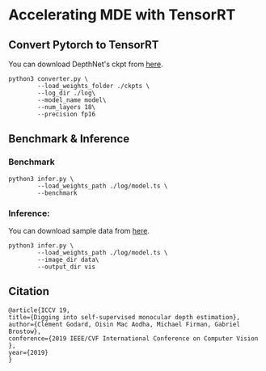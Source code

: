 # Accelerating MDE with TensorRT

## Convert Pytorch to TensorRT

You can download DepthNet's ckpt from [here](https://drive.google.com/file/d/1R1tzpvCdZ1c_3kyIWLPR0YZdpl__yIlY/view?usp=sharing).

```
python3 converter.py \
        --load_weights_folder ./ckpts \
        --log_dir ./log\
        --model_name model\
        --num_layers 18\
        --precision fp16
```

## Benchmark & Inference

### Benchmark

```
python3 infer.py \
        --load_weights_path ./log/model.ts \
        --benchmark
```

### Inference:

You can download sample data from [here](https://drive.google.com/file/d/1Ap-kwj0zZhIXrze-q1kDp8dynamQrRlP/view?usp=sharing).

```
python3 infer.py \
        --load_weights_path ./log/model.ts \
        --image_dir data\
        --output_dir vis
```

## Citation

```
@article{ICCV 19,
title={Digging into self-supervised monocular depth estimation},
author={Clément Godard, Oisin Mac Aodha, Michael Firman, Gabriel Brostow},
conference={2019 IEEE/CVF International Conference on Computer Vision },
year={2019}
}
```
